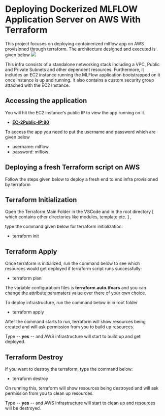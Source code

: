 # Deploying Dockerized MLFLOW Application Server on AWS With Terraform

This project focuses on deploying containerized mlflow app on AWS provisioned through terraform. The architecture designed and executed is given below
![](infra.png)

This infra consists of a standalone networking stack including a VPC, Public and Private Subnets and other dependent resources. Furthermore, it includes an EC2 instance running the MLFlow application bootstrapped on it once instance is up and running. It also contains a custom security group attached with the EC2 Instance.

## Accessing the application

You will hit the EC2 instance's public IP to view the app running on it. 

- **<EC-2Public-IP:80>**

To access the app you need to put the username and password which are given below

- username: mlflow
- password: mlflow


## Deploying a fresh Terraform script on AWS

Follow the steps given below to deploy a fresh end to end infra provisioned by terraform 

## Terraform Initialization
Open the Terraform Main Folder in the VSCode and in the root directory [ which
contains other directories like modules, template etc. ] ,

type the command given below for terraform initialization:

- terraform init

## Terraform Apply
Once terraform is initialized, run the command below to see which resources would get
deployed if terraform script runs successfully:

- terraform plan

The variable configuratiom files is **terraform.auto.tfvars** and you can change the attribute 
paramaters value over there of your own choice.  

To deploy infrastructure, run the command below in in root folder

- terraform apply

After the command starts to run, terraform will show resources being created and will
ask permission from you to build up resources.

Type -- **yes** -- and AWS infrastructure will start to build up and get deployed.

## Terraform Destroy
If you want to destroy the terraform, type the command below:

- terraform destroy

On running this, terraform will show resources being destroyed and will
ask permission from you to clean up resources.

Type -- **yes** -- and AWS infrastructure will start to clean up and resources will be destroyed.
